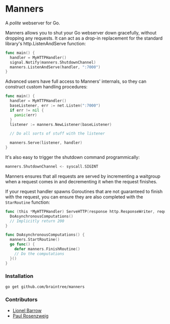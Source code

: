 # Manners

A *polite* webserver for Go.

Manners allows you to shut your Go webserver down gracefully, without dropping any requests. It can act as a drop-in replacement for the standard library's http.ListenAndServe function:

```go
func main() {
  handler = MyHTTPHandler()
  signal.Notify(manners.ShutdownChannel)
  manners.ListenAndServe(handler, ":7000")
}
```

Advanced users have full access to Manners' internals, so they can construct custom handling procedures:

```go
func main() {
  handler = MyHTTPHandler()
  baseListener, err := net.Listen(":7000")
  if err != nil {
    panic(err)
  }
  listener := manners.NewListener(baseListener)

  // Do all sorts of stuff with the listener

  manners.Serve(listener, handler)
}
```

It's also easy to trigger the shutdown command programmically:

```go
manners.ShutdownChannel <- syscall.SIGINT
```

Manners ensures that all requests are served by incrementing a waitgroup when a request comes in and decrementing it when the request finishes.

If your request handler spawns Goroutines that are not guaranteed to finish with the request, you can ensure they are also completed with the `StarRoutine` function:

```go
func (this *MyHTTPHandler) ServeHTTP(response http.ResponseWriter, request *http.Request) {
  DoAsynchronousComputations()
  // Implicitly return 200
}

func DoAsynchronousComputations() {
  manners.StartRoutine()
  go func() {
    defer manners.FinishRoutine()
    // Do the computations
  }()
}
```

### Installation

`go get github.com/braintree/manners`

### Contributors

- [Lionel Barrow](http://github.com/lionelbarrow)
- [Paul Rosenzweig](http://github.com/paulrosenzweig)
